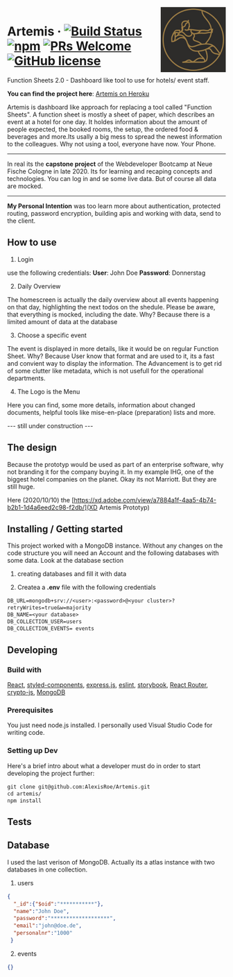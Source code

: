 <img src="./client/src/assets/logo/logo-artemis.jpg" alt="Logo of the project" align="right" width="150" height="150" >

# Artemis &middot; [![Build Status](https://img.shields.io/travis/npm/npm/latest.svg?style=flat-square)](https://travis-ci.org/npm/npm) [![npm](https://img.shields.io/npm/v/npm.svg?style=flat-square)](https://www.npmjs.com/package/npm) [![PRs Welcome](https://img.shields.io/badge/PRs-welcome-brightgreen.svg?style=flat-square)](http://makeapullrequest.com) [![GitHub license](https://img.shields.io/badge/license-MIT-blue.svg?style=flat-square)](https://github.com/AlexisRoe/Artemis/blob/master/LICENSE)

Function Sheets 2.0 - Dashboard like tool to use for hotels/ event staff.

**You can find the project here**: [Artemis on Heroku](https://dashboard-artemis.herokuapp.com/)

Artemis is dashboard like approach for replacing a tool called "Function Sheets". A function sheet is mostly a sheet of paper, which describes an event at a hotel for one day. It holdes information about the amount of people expected, the booked rooms, the setup, the ordered food & beverages and more.Its usally a big mess to spread the newest information to the colleagues. Why not using a tool, everyone have now. Your Phone.

***

In real its the **capstone project** of the Webdeveloper Bootcamp at Neue Fische Cologne in late 2020. Its for learning and recaping concepts and technologies. You can log in and se some live data. But of course all data are mocked. 

***

**My Personal Intention** was too learn more about authentication, protected routing, password encryption, building apis and working with data, send to the client.

## How to use

1. Login

use the following credentials:
**User**: John Doe
**Password**: Donnerstag

2. Daily Overview

The homescreen is actually the daily overview about all events happening on that day, highlighting the next todos on the shedule. Please be aware, that everything is mocked, including the date. Why? Because there is a limited amount of data at the database

3. Choose a specific event

The event is displayed in more details, like it would be on regular Function Sheet. Why? Because User know that format and are used to it, its a fast and convient way to display the information. The Advancement is to get rid of some clutter like metadata, which is not usefull for the operational departments.

4. The Logo is the Menu

Here you can find, some more details, information about changed documents, helpful tools like mise-en-place (preparation) lists and more.

--- still under construction ---

## The design

Because the prototyp would be used as part of an enterprise software, why not branding it for the company buying it. In my example IHG, one of the biggest hotel companies on the planet. Okay its not Marriott. But they are still huge.

Here (2020/10/10) the [https://xd.adobe.com/view/a7884a1f-4aa5-4b74-b2b1-1d4a6eed2c98-f2db/](XD Artemis Prototyp)


## Installing / Getting started

This project worked with a MongoDB instance. Without any changes on the code structure you will need an Account and the following databases with some data. Look at the database section

1. creating databases and fill it with data

2. Createa a **.env** file with the following credentials

```ènv
DB_URL=mongodb+srv://<user>:<password>@<your cluster>?retryWrites=true&w=majority
DB_NAME=<your database>
DB_COLLECTION_USER=users
DB_COLLECTION_EVENTS= events
````

## Developing
### Build with

[React](https://reactjs.org/), [styled-components](https://styled-components.com/), [express.js](https://expressjs.com/), [eslint](https://eslint.org/), [storybook](https://storybook.js.org/), [React Router](https://reactrouter.com/), [crypto-js](https://www.npmjs.com/package/crypto-js), [MongoDB](https://www.mongodb.com/)

### Prerequisites

You just need node.js installed. I personally used Visual Studio Code for writing code.

### Setting up Dev

Here's a brief intro about what a developer must do in order to start developing
the project further:

```shell
git clone git@github.com:AlexisRoe/Artemis.git
cd artemis/
npm install
```

## Tests

## Database

I used the last verison of MongoDB. Actually its a atlas instance with two databases in one collection.

1. users
````json
{   
  "_id":{"$oid":"***********"},
  "name":"John Doe",
  "password":"*******************",
  "email":"john@doe.de",
  "personalnr":"1000"
 }
````

2. events
````json
{}
`````
